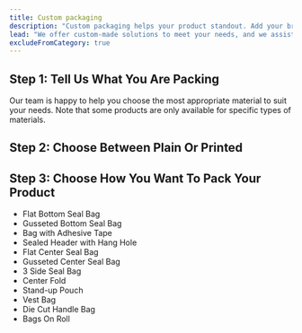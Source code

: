 ```yaml
---
title: Custom packaging
description: "Custom packaging helps your product standout. Add your brand to everything you sell with personalized packaging from Performance Plastics."
lead: "We offer custom-made solutions to meet your needs, and we assist you from idea to finished product. Scroll down for a step by step guide and contact us to schedule a consultation."
excludeFromCategory: true
---
```


## Step 1: Tell Us What You Are Packing

Our team is happy to help you choose the most appropriate material to suit your needs.
Note that some products are only available for specific types of materials.

## Step 2: Choose Between Plain Or Printed

## Step 3: Choose How You Want To Pack Your Product

- Flat Bottom Seal Bag
- Gusseted Bottom Seal Bag
- Bag with Adhesive Tape
- Sealed Header with Hang Hole
- Flat Center Seal Bag
- Gusseted Center Seal Bag
- 3 Side Seal Bag
- Center Fold
- Stand-up Pouch
- Vest Bag
- Die Cut Handle Bag
- Bags On Roll